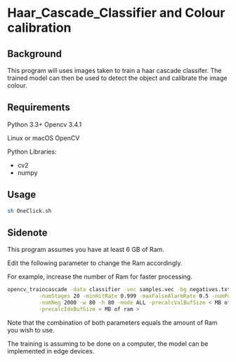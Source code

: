  # Haar_Cascade_Classifier and Colour calibration


## Background

This program will uses images taken to train a haar cascade classifer. 
The trained model can then be used to detect the object and calibrate the image colour. 

## Requirements
Python 3.3+
Opencv 3.4.1

Linux or macOS
OpenCV


Python Libraries:

 * cv2
 * numpy


## Usage


```bash
sh OneClick.sh
```


## Sidenote

This program assumes you have at least 6 GB of Ram.

Edit the following parameter to change the Ram accordingly.

For example, increase the number of Ram for faster processing.

```bash
opencv_traincascade -data classifier -vec samples.vec -bg negatives.txt\
          -numStages 20 -minHitRate 0.999 -maxFalseAlarmRate 0.5 -numPos 1000\
          -numNeg 2000 -w 80 -h 80 -mode ALL -precalcValBufSize < MB of ram >\
          -precalcIdxBufSize < MB of ram >
```

Note that the combination of both parameters equals the amount of Ram you wish to use.

The training is assuming to be done on a computer, the model can be implemented in edge devices. 
